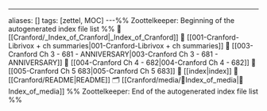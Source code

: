 ---
aliases: []
tags: [zettel, MOC]
---%% Zoottelkeeper: Beginning of the autogenerated index file list  %%
📄 [[Cranford/_Index_of_Cranford|_Index_of_Cranford]]
📄 [[001-Cranford-Librivox + ch summaries|001-Cranford-Librivox + ch summaries]]
📄 [[003-Cranford Ch 3 - 681 - ANNIVERSARY|003-Cranford Ch 3 - 681 - ANNIVERSARY]]
📄 [[004-Cranford Ch 4 - 682|004-Cranford Ch 4 - 682]]
📄 [[005-Cranford Ch 5 683|005-Cranford Ch 5 683]]
📄 [[index|index]]
📄 [[Cranford/README|README]]
🗂️ [[Cranford/media/🧠Index_of_media|🧠Index_of_media]]
%% Zoottelkeeper: End of the autogenerated index file list  %%
